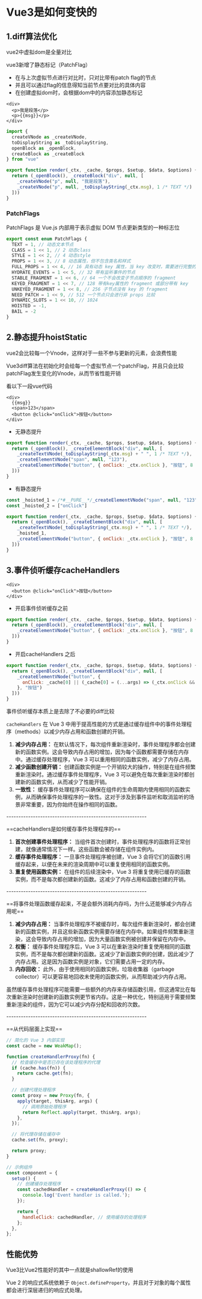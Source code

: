 # Vue3是如何变快的

## 1.diff算法优化

vue2中虚拟dom是全量对比

vue3新增了静态标记（PatchFlag）

- 在与上次虚拟节点进行对比时，只对比带有patch flag的节点
- 并且可以通过flag的信息得知当前节点要对比的具体内容
- 在创建虚拟dom时，会根据dom中的内容添加静态标记

```vue
<div>
  <p>我是段落</p>
  <p>{{msg}}</p>
</div>
```

```js
import {
  createVNode as _createVNode,
  toDisplayString as _toDisplayString,
  openBlock as _openBlock,
  createBlock as _createBlock
} from "vue"

export function render(_ctx, _cache, $props, $setup, $data, $options) {
  return (_openBlock(), _createBlock("div", null, [
    _createVNode("p", null, "我是段落"),
    _createVNode("p", null, _toDisplayString(_ctx.msg), 1 /* TEXT */)
  ]))
}
```

### PatchFlags

PatchFlags 是 Vue.js 内部用于表示虚拟 DOM 节点更新类型的一种标志位

```js
export const enum PatchFlags {
  TEXT = 1, // 动态文本节点
  CLASS = 1 << 1, // 2 动态class
  STYLE = 1 << 2, // 4 动态style
  PROPS = 1 << 3, // 8 动态属性，但不包含类名和样式
  FULL_PROPS = 1 << 4, // 16 具有动态 key 属性，当 key 改变时，需要进行完整的 diff 比较
  HYDRATE_EVENTS = 1 << 5, // 32 带有监听事件的节点
  STABLE_FRAGMENT = 1 << 6, // 64 一个不会改变子节点顺序的 fragment
  KEYED_FRAGMENT = 1 << 7, // 128 带有key属性的 fragment 或部分带有 key
  UNKEYED_FRAGMENT = 1 << 8, // 256 子节点没有 key 的 fragment
  NEED_PATCH = 1 << 9, // 512 一个节点只会进行非 props 比较
  DYNAMIC_SLOTS = 1 << 10, // 1024
  HOISTED = -1,
  BAIL = -2
}
```

## 2.静态提升hoistStatic

vue2会比较每一个Vnode，这样对于一些不参与更新的元素，会浪费性能

Vue3diff算法在初始化时会给每一个虚拟节点一个patchFlag，并且只会比较patchFlag发生变化的Vnode，从而节省性能开销

看以下一段vue代码

```vue
<div>
  {{msg}}
  <span>123</span>
  <button @click="onClick">按钮</button>
</div>
```

- 无静态提升

```js
export function render(_ctx, _cache, $props, $setup, $data, $options) {
  return (_openBlock(), _createElementBlock("div", null, [
    _createTextVNode(_toDisplayString(_ctx.msg) + " ", 1 /* TEXT */),
    _createElementVNode("span", null, "123"),
    _createElementVNode("button", { onClick: _ctx.onClick }, "按钮", 8 /* PROPS */, ["onClick"])
  ]))
}
```

- 有静态提升

```js
const _hoisted_1 = /*#__PURE__*/_createElementVNode("span", null, "123", -1 /* HOISTED */)
const _hoisted_2 = ["onClick"]

export function render(_ctx, _cache, $props, $setup, $data, $options) {
  return (_openBlock(), _createElementBlock("div", null, [
    _createTextVNode(_toDisplayString(_ctx.msg) + " ", 1 /* TEXT */),
    _hoisted_1,
    _createElementVNode("button", { onClick: _ctx.onClick }, "按钮", 8 /* PROPS */, _hoisted_2)
  ]))
}
```



## 3.事件侦听缓存cacheHandlers

```vue
<div>
  <button @click="onClick">按钮</button>
</div>
```

- 开启事件侦听缓存之前

```js
export function render(_ctx, _cache, $props, $setup, $data, $options) {
  return (_openBlock(), _createElementBlock("div", null, [
    _createElementVNode("button", { onClick: _ctx.onClick }, "按钮", 8 /* PROPS */, ["onClick"])
  ]))
}
```

- 开启cacheHandlers 之后

```js
export function render(_ctx, _cache, $props, $setup, $data, $options) {
  return (_openBlock(), _createElementBlock("div", null, [
    _createElementVNode("button", {
      onClick: _cache[0] || (_cache[0] = (...args) => (_ctx.onClick && _ctx.onClick(...args)))
    }, "按钮")
  ]))
}
```

事件侦听缓存本质上是去除了不必要的diff比较

`cacheHandlers` 在 Vue 3 中用于提高性能的方式是通过缓存组件中的事件处理程序（methods）以减少内存占用和函数创建的开销。

1. **减少内存占用：** 在默认情况下，每次组件重新渲染时，事件处理程序都会创建新的函数实例。这会导致内存占用的增加，因为每个函数都需要存储在内存中。通过缓存处理程序，Vue 3 可以重用相同的函数实例，减少了内存占用。
2. **减少函数创建开销：** 创建函数实例是一个开销较大的操作，特别是在组件频繁重新渲染时。通过缓存事件处理程序，Vue 3 可以避免在每次重新渲染时都创建新的函数实例，从而减少了性能开销。
3. **一致性：** 缓存事件处理程序可以确保在组件的生命周期内使用相同的函数实例，从而确保事件处理程序的一致性。这对于涉及到事件监听和取消监听的场景非常重要，因为你始终在操作相同的函数。

\----------------------------------------------------------

==cacheHandlers是如何缓存事件处理程序的== 

1. **首次创建事件处理程序：** 当组件首次创建时，事件处理程序的函数将正常创建，就像通常情况下一样。这些函数会被存储在组件实例内。
2. **缓存事件处理程序：** 一旦事件处理程序被创建，Vue 3 会将它们的函数引用缓存起来，以便在未来的渲染周期中可以重复使用相同的函数实例。
3. **重复使用函数实例：** 在组件的后续渲染中，Vue 3 将重复使用已缓存的函数实例，而不是每次都创建新的函数。这减少了内存占用和函数创建的开销。

\----------------------------------------------------------

==将事件处理函数缓存起来，不是会额外消耗内存吗，为什么还能够减少内存占用呢==

1. **减少内存占用：** 当事件处理程序不被缓存时，每次组件重新渲染时，都会创建新的函数实例，并且这些新函数实例需要存储在内存中。如果组件频繁重新渲染，这会导致内存占用的增加，因为大量函数实例被创建并保留在内存中。
2. **权衡：** 缓存事件处理程序后，Vue 3 可以在重新渲染时重复使用相同的函数实例，而不是每次都创建新的函数。这减少了新函数实例的创建，因此减少了内存占用。这是因为函数实例是对象，它们需要占用一定的内存。
3. **内存回收：** 此外，由于使用相同的函数实例，垃圾收集器（garbage collector）可以更容易地回收未使用的函数实例，从而帮助减少内存占用。

虽然缓存事件处理程序可能需要一些额外的内存来存储函数引用，但这通常比在每次重新渲染时创建新的函数实例更节省内存。这是一种优化，特别适用于需要频繁重新渲染的组件，因为它可以减少内存分配和回收的次数。

\----------------------------------------------------------

==从代码层面上实现==

```js
// 简化的 Vue 3 内部实现
const cache = new WeakMap();

function createHandlerProxy(fn) {
  // 检查缓存中是否已存在该处理程序的代理
  if (cache.has(fn)) {
    return cache.get(fn);
  }

  // 创建代理处理程序
  const proxy = new Proxy(fn, {
    apply(target, thisArg, args) {
      // 调用原始处理程序
      return Reflect.apply(target, thisArg, args);
    },
  });

  // 将代理存储在缓存中
  cache.set(fn, proxy);

  return proxy;
}

// 示例组件
const component = {
  setup() {
    // 创建缓存处理程序
    const cachedHandler = createHandlerProxy(() => {
      console.log('Event handler is called.');
    });

    return {
      handleClick: cachedHandler, // 使用缓存的处理程序
    };
  },
};
```

## 性能优势

Vue3比Vue2性能好的其中一点就是shallowRef的使用

Vue 2 的响应式系统依赖于 `Object.defineProperty`，并且对于对象的每个属性都会进行深层递归的响应式处理。
